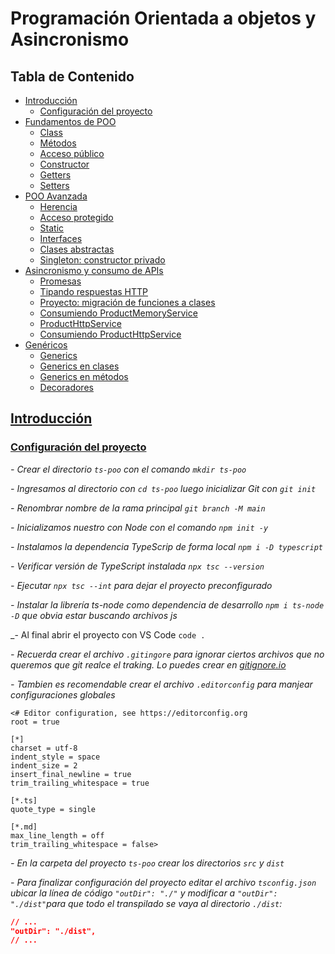 # **Programación Orientada a objetos y Asincronismo**

## **Tabla de Contenido**

- [Introducción](#introducción)
  - [Configuración del proyecto](#configuración-del-proyecto)
- [Fundamentos de POO](#fundamentosPoo)
  - [Class](#class)
  - [Métodos](#metodos)
  - [Acceso público](#accesoPublico)
  - [ Constructor](#constructor)
  - [Getters](#getters)
  - [Setters](#setters)
- [POO Avanzada](#pooAvanzada)
  - [Herencia](#herencia)
  - [Acceso protegido](#accesoProtegido)
  - [Static](#static)
  - [Interfaces](#interfaces)
  - [Clases abstractas](#clasesAbstractas)
  - [Singleton: constructor privado](#singleton)
- [Asincronismo y consumo de APIs](#asincronismoApis)
  - [Promesas](#promesas)
  - [Tipando respuestas HTTP](#tipandoRespuestasHttp)
  - [Proyecto: migración de funciones a clases](#proyectoMigracionFunciones)
  - [Consumiendo ProductMemoryService](#consumiendoProductMemoryService)
  - [ProductHttpService](#productHttpService)
  - [Consumiendo ProductHttpService](#consumiendoProductHttpService)
- [Genéricos](#genericos)
  - [Generics](#generics)
  - [Generics en clases](#genericsClases)
  - [Generics en métodos](#genericsMetodos)
  - [Decoradores](#decoradores)


## **[Introducción](#introducción)**

### **[Configuración del proyecto](#configuración-del-proyecto)**

_- Crear el directorio `ts-poo` con el comando `mkdir ts-poo`_

_- Ingresamos al directorio con `cd ts-poo` luego inicializar Git con `git init`_

_- Renombrar nombre de la rama principal `git branch -M main`_

_- Inicializamos nuestro con Node con el comando `npm init -y`_

_- Instalamos la dependencia TypeScrip de forma local `npm i -D typescript`_

_- Verificar versión de TypeScript instalada `npx tsc --version`_

_- Ejecutar `npx tsc --int` para dejar el proyecto preconfigurado_

_- Instalar la librería ts-node como dependencia de desarrollo `npm i ts-node -D` que obvia estar buscando archivos js_

_- Al final abrir el proyecto con VS Code `code .`

_- Recuerda crear el archivo `.gitingore` para ignorar ciertos archivos que no queremos que git realce el traking. Lo puedes crear en [gitignore.io]('https://gitignore.io')_

_- Tambien es recomendable crear el archivo `.editorconfig` para manjear configuraciones globales_

```tsx
<# Editor configuration, see https://editorconfig.org
root = true

[*]
charset = utf-8
indent_style = space
indent_size = 2
insert_final_newline = true
trim_trailing_whitespace = true

[*.ts]
quote_type = single

[*.md]
max_line_length = off
trim_trailing_whitespace = false>
```
_- En la carpeta del proyecto `ts-poo` crear los directorios `src` y `dist`_

_- Para finalizar configuración del proyecto editar el archivo `tsconfig.json` ubicar la línea de código `"outDir": "./"` y modificar a `"outDir": "./dist"`para que todo el transpilado se vaya al directorio `./dist`:_
```json
// ...
"outDir": "./dist",
// ...
```
